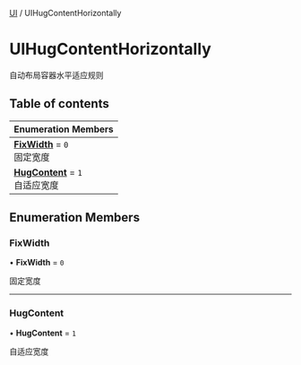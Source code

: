 [UI](../modules/UI.UI.md) / UIHugContentHorizontally

# UIHugContentHorizontally <Badge type="tip" text="Enumeration" /> <Score text="UIHugContentHorizontally" />

自动布局容器水平适应规则

## Table of contents

| Enumeration Members |
| :-----|
| **[FixWidth](UI.UIHugContentHorizontally.md#fixwidth)** = ``0`` <br> 固定宽度|
| **[HugContent](UI.UIHugContentHorizontally.md#hugcontent)** = ``1`` <br> 自适应宽度|

## Enumeration Members

### FixWidth <Score text="FixWidth" /> 

• **FixWidth** = ``0``

固定宽度

___

### HugContent <Score text="HugContent" /> 

• **HugContent** = ``1``

自适应宽度
